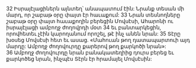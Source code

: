 32 Իսրայէլացիներն այնտեղ՝ անապատում էին: Նրանք տեսան մի մարդ, որ շաբաթ օրը փայտ էր հաւաքում: 33 Նրան տեսնողները շաբաթ օրը փայտ հաւաքողին բերեցին Մովսէսի, Ահարոնի ու իսրայէլացի ամբողջ ժողովրդի մօտ 34 եւ բանտարկեցին, որովհետեւ չէին կարողանում որոշել, թէ ինչ անեն նրան: 35 Տէրը խօսեց Մովսէսի հետ եւ ասաց. «Մահուան թող դատապարտուի այդ մարդը: Ամբողջ ժողովուրդը քարերով թող քարկոծի նրան»: 36 Ամբողջ ժողովուրդը նրան բանակատեղիից դուրս բերեց եւ քարկոծեց նրան, ինչպէս Տէրն էր հրամայել Մովսէսին:
